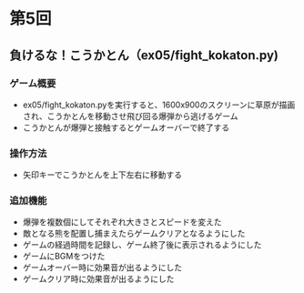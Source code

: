 # 第5回
## 負けるな！こうかとん（ex05/fight_kokaton.py)
### ゲーム概要
- ex05/fight_kokaton.pyを実行すると、1600x900のスクリーンに草原が描画され、こうかとんを移動させ飛び回る爆弾から逃げるゲーム
- こうかとんが爆弾と接触するとゲームオーバーで終了する
### 操作方法
- 矢印キーでこうかとんを上下左右に移動する
### 追加機能
- 爆弾を複数個にしてそれぞれ大きさとスピードを変えた
- 敵となる熊を配置し捕まえたらゲームクリアとなるようにした
- ゲームの経過時間を記録し、ゲーム終了後に表示されるようにした
- ゲームにBGMをつけた
- ゲームオーバー時に効果音が出るようにした
- ゲームクリア時に効果音が出るようにした